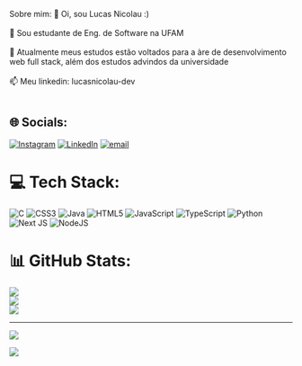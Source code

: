 Sobre mim:
👋 Oi, sou Lucas Nicolau :) <br/><br>👀 Sou estudante de Eng. de Software na UFAM <br/><br>🌱 Atualmente meus estudos estão voltados para a àre de desenvolvimento web full stack, além dos estudos advindos da universidade <br/><br>📫 Meu linkedin: lucasnicolau-dev <br/><br>


## 🌐 Socials:
[![Instagram](https://img.shields.io/badge/Instagram-%23E4405F.svg?logo=Instagram&logoColor=white)](https://instagram.com/_lucasnicolau_) [![LinkedIn](https://img.shields.io/badge/LinkedIn-%230077B5.svg?logo=linkedin&logoColor=white)](https://linkedin.com/in/lucasnicolau-dev) [![email](https://img.shields.io/badge/Email-D14836?logo=gmail&logoColor=white)](mailto:nicolau.lucas04@gmail.com) 

# 💻 Tech Stack:
![C](https://img.shields.io/badge/c-%2300599C.svg?style=for-the-badge&logo=c&logoColor=white) ![CSS3](https://img.shields.io/badge/css3-%231572B6.svg?style=for-the-badge&logo=css3&logoColor=white) ![Java](https://img.shields.io/badge/java-%23ED8B00.svg?style=for-the-badge&logo=openjdk&logoColor=white) ![HTML5](https://img.shields.io/badge/html5-%23E34F26.svg?style=for-the-badge&logo=html5&logoColor=white) ![JavaScript](https://img.shields.io/badge/javascript-%23323330.svg?style=for-the-badge&logo=javascript&logoColor=%23F7DF1E) ![TypeScript](https://img.shields.io/badge/typescript-%23007ACC.svg?style=for-the-badge&logo=typescript&logoColor=white) ![Python](https://img.shields.io/badge/python-3670A0?style=for-the-badge&logo=python&logoColor=ffdd54) ![Next JS](https://img.shields.io/badge/Next-black?style=for-the-badge&logo=next.js&logoColor=white) ![NodeJS](https://img.shields.io/badge/node.js-6DA55F?style=for-the-badge&logo=node.js&logoColor=white)
# 📊 GitHub Stats:
![](https://github-readme-stats.vercel.app/api?username=lucasnicolau30&theme=dark&hide_border=false&include_all_commits=false&count_private=false)<br/>
![](https://nirzak-streak-stats.vercel.app/?user=lucasnicolau30&theme=dark&hide_border=false)<br/>
![](https://github-readme-stats.vercel.app/api/top-langs/?username=lucasnicolau30&theme=dark&hide_border=false&include_all_commits=false&count_private=false&layout=compact)

---
[![](https://visitcount.itsvg.in/api?id=lucasnicolau30&icon=0&color=0)](https://visitcount.itsvg.in)

[![](https://visitcount.itsvg.in/api?id=lucasnicolau30&icon=0&color=0)](https://visitcount.itsvg.in)

